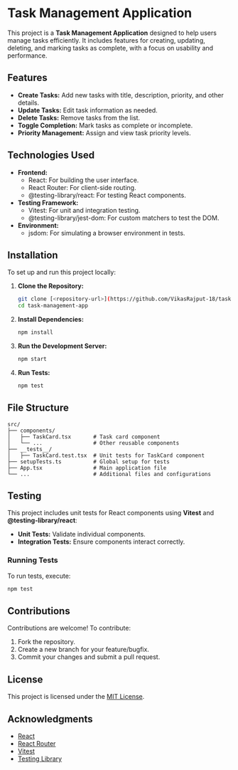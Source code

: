 
# Task Management Application

This project is a **Task Management Application** designed to help users manage tasks efficiently. It includes features for creating, updating, deleting, and marking tasks as complete, with a focus on usability and performance.

## Features

- **Create Tasks:** Add new tasks with title, description, priority, and other details.
- **Update Tasks:** Edit task information as needed.
- **Delete Tasks:** Remove tasks from the list.
- **Toggle Completion:** Mark tasks as complete or incomplete.
- **Priority Management:** Assign and view task priority levels.

## Technologies Used

- **Frontend:**
  - React: For building the user interface.
  - React Router: For client-side routing.
  - @testing-library/react: For testing React components.
- **Testing Framework:**
  - Vitest: For unit and integration testing.
  - @testing-library/jest-dom: For custom matchers to test the DOM.
- **Environment:**
  - jsdom: For simulating a browser environment in tests.

## Installation

To set up and run this project locally:

1. **Clone the Repository:**
   ```bash
   git clone [<repository-url>](https://github.com/VikasRajput-18/task-manager.git)
   cd task-management-app
   ```

2. **Install Dependencies:**
   ```bash
   npm install
   ```

3. **Run the Development Server:**
   ```bash
   npm start
   ```

4. **Run Tests:**
   ```bash
   npm test
   ```

## File Structure

```
src/
├── components/
│   ├── TaskCard.tsx       # Task card component
│   └── ...                # Other reusable components
├── __tests__/
│   ├── TaskCard.test.tsx  # Unit tests for TaskCard component
├── setupTests.ts          # Global setup for tests
├── App.tsx                # Main application file
└── ...                    # Additional files and configurations
```

## Testing

This project includes unit tests for React components using **Vitest** and **@testing-library/react**:

- **Unit Tests:** Validate individual components.
- **Integration Tests:** Ensure components interact correctly.

### Running Tests
To run tests, execute:
```bash
npm test
```

## Contributions

Contributions are welcome! To contribute:

1. Fork the repository.
2. Create a new branch for your feature/bugfix.
3. Commit your changes and submit a pull request.

## License

This project is licensed under the [MIT License](LICENSE).

## Acknowledgments

- [React](https://reactjs.org/)
- [React Router](https://reactrouter.com/)
- [Vitest](https://vitest.dev/)
- [Testing Library](https://testing-library.com/)
